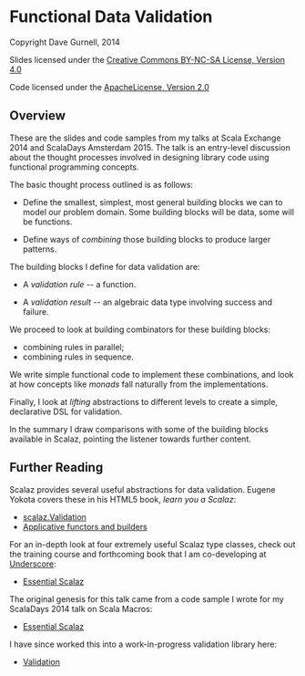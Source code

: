 # Functional Data Validation

Copyright Dave Gurnell, 2014

Slides licensed under the
<a href="https://creativecommons.org/licenses/by-nc-sa/4.0/">
  Creative Commons BY-NC-SA License, Version 4.0
</a>

Code licensed under the
<a href="http://www.apache.org/licenses/LICENSE-2.0">
  ApacheLicense, Version 2.0
</a>

## Overview

These are the slides and code samples from my talks at Scala Exchange 2014 and ScalaDays Amsterdam 2015. The talk is an entry-level discussion about the thought processes involved in designing library code using functional programming concepts.

The basic thought process outlined is as follows:

 - Define the smallest, simplest, most general building blocks we can
   to model our problem domain. Some building blocks will be data,
   some will be functions.

 - Define ways of *combining* those building blocks to produce larger
   patterns.

The building blocks I define for data validation are:

 - A *validation rule* -- a function.

 - A *validation result* -- an algebraic data type involving success and failure.

We proceed to look at building combinators for these building blocks:

 - combining rules in parallel;
 - combining rules in sequence.

We write simple functional code to implement these combinations, and look at how concepts like *monads* fall naturally from the implementations.

Finally, I look at *lifting* abstractions to different levels to create a simple, declarative DSL for validation.

In the summary I draw comparisons with some of the building blocks available in Scalaz, pointing the listener towards further content.

## Further Reading

Scalaz provides several useful abstractions for data validation. Eugene Yokota covers these in his HTML5 book, *learn you a Scalaz*:

 - [scalaz.Validation](http://eed3si9n.com/learning-scalaz/Validation.html)
 - [Applicative functors and builders](http://eed3si9n.com/learning-scalaz/Applicative.html)

For an in-depth look at four extremely useful Scalaz type classes, check out the training course and forthcoming book that I am co-developing at [Underscore](http://underscore.io):

 - [Essential Scalaz](http://underscore.io/training/courses/essential-scalaz)

The original genesis for this talk came from a code sample I wrote for my ScalaDays 2014 talk on Scala Macros:

 - [Essential Scalaz](http://underscore.io/training/courses/essential-macros)

I have since worked this into a work-in-progress validation library here:

 - [Validation](https://github.com/davegurnell/validation)
